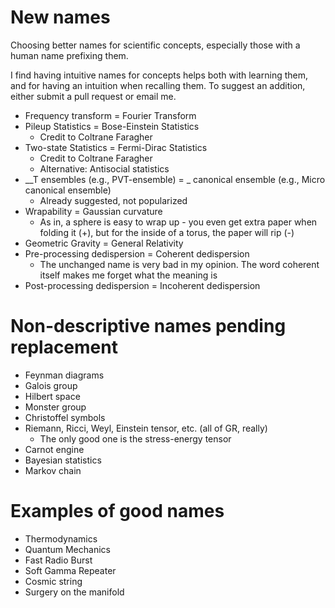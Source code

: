 # New names
Choosing better names for scientific concepts, especially those with a human name prefixing them.

I find having intuitive names for concepts helps both with learning them, and for having an intuition when recalling them. To suggest an addition, either submit a pull request or email me.

- Frequency transform = Fourier Transform
- Pileup Statistics = Bose-Einstein Statistics
    - Credit to Coltrane Faragher
- Two-state Statistics = Fermi-Dirac Statistics
    - Credit to Coltrane Faragher
    - Alternative: Antisocial statistics
- \_\_T ensembles (e.g., PVT-ensemble) = \_ canonical ensemble (e.g., Micro canonical ensemble)
    - Already suggested, not popularized
- Wrapability = Gaussian curvature
    - As in, a sphere is easy to wrap up - you even get extra paper when folding it (+), but for the inside of a torus, the paper will rip (-)
- Geometric Gravity = General Relativity
- Pre-processing dedispersion = Coherent dedispersion
    - The unchanged name is very bad in my opinion. The word coherent itself makes me forget what the meaning is
- Post-processing dedispersion = Incoherent dedispersion

# Non-descriptive names pending replacement

- Feynman diagrams
- Galois group
- Hilbert space
- Monster group
- Christoffel symbols
- Riemann, Ricci, Weyl, Einstein tensor, etc. (all of GR, really)
    - The only good one is the stress-energy tensor
- Carnot engine
- Bayesian statistics
- Markov chain

# Examples of good names

- Thermodynamics
- Quantum Mechanics
- Fast Radio Burst
- Soft Gamma Repeater
- Cosmic string
- Surgery on the manifold
